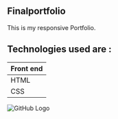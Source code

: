 ## Finalportfolio

This is my responsive Portfolio.


## Technologies used are :

Front end | 
------------ |
HTML | 
CSS | 

![GitHub Logo](/Protfolio.gif)


